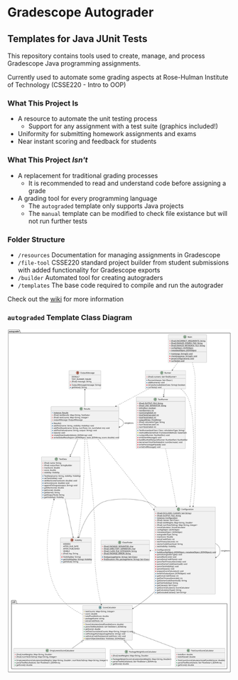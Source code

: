# Gradescope Autograder

## Templates for Java JUnit Tests

This repository contains tools used to create, manage, and process Gradescope Java programming assignments.

Currently used to automate some grading aspects at Rose-Hulman Institute of Technology (CSSE220 - Intro to OOP)

### What This Project Is

- A resource to automate the unit testing process
  - Support for any assignment with a test suite (graphics included!)
- Uniformity for submitting homework assignments and exams
- Near instant scoring and feedback for students

### What This Project *Isn't*

- A replacement for traditional grading processes
  - It is recommended to read and understand code before assigning a grade
- A grading tool for every programming language
  - The `autograded` template only supports Java projects
  - The `manual` template can be modified to check file existance but will not run further tests

### Folder Structure

- `/resources` Documentation for managing assignments in Gradescope
- `/file-tool` CSSE220 standard project builder from student submissions with added functionality for Gradescope exports
- `/builder` Automated tool for creating autograders
- `/templates` The base code required to compile and run the autograder

Check out the [wiki](https://github.com/cm090/gradescope-autograder/wiki) for more information

### `autograded` Template Class Diagram

![Class diagram](resources/class-diagram.svg)
